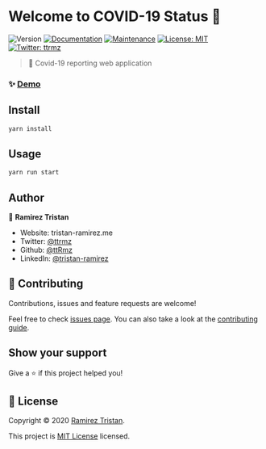# Welcome to COVID-19 Status 👋

![Version](https://img.shields.io/badge/version-1.0.0-blue.svg?cacheSeconds=2592000)
[![Documentation](https://img.shields.io/badge/documentation-yes-brightgreen.svg)](https://github.com/ttRmz/COVID_19_Status#readme)
[![Maintenance](https://img.shields.io/badge/Maintained%3F-yes-green.svg)](https://github.com/ttRmz/COVID_19_Status/graphs/commit-activity)
[![License: MIT](https://img.shields.io/github/license/ttRmz/COVID_19_Status)](https://github.com/ttRmz/COVID_19_Status/blob/master/LICENSE)
[![Twitter: ttrmz](https://img.shields.io/twitter/follow/ttrmz.svg?style=social)](https://twitter.com/ttrmz)

> 🦠 Covid-19 reporting web application

### ✨ [Demo](status-covid19.netlify.com)

## Install

```sh
yarn install
```

## Usage

```sh
yarn run start
```

## Author

👤 **Ramirez Tristan**

- Website: tristan-ramirez.me
- Twitter: [@ttrmz](https://twitter.com/ttrmz)
- Github: [@ttRmz](https://github.com/ttRmz)
- LinkedIn: [@tristan-ramirez](https://linkedin.com/in/tristan-ramirez)

## 🤝 Contributing

Contributions, issues and feature requests are welcome!

Feel free to check [issues page](https://github.com/ttRmz/COVID_19_Status/issues). You can also take a look at the [contributing guide](https://github.com/ttRmz/COVID_19_Status/blob/master/CONTRIBUTING.md).

## Show your support

Give a ⭐️ if this project helped you!

## 📝 License

Copyright © 2020 [Ramirez Tristan](https://github.com/ttRmz).

This project is [MIT License](https://github.com/ttRmz/COVID_19_Status/blob/master/LICENSE) licensed.
